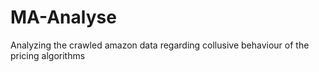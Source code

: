# MA-Analyse
Analyzing the crawled amazon data regarding collusive behaviour of the pricing algorithms
